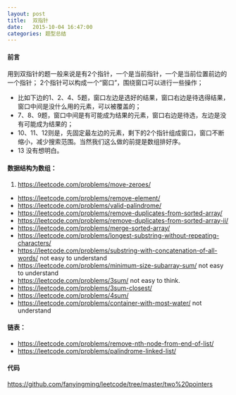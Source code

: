 ```yaml
---
layout: post
title:  双指针
date:   2015-10-04 16:47:00
categories: 题型总结
---
```


#### 前言

用到双指针的题一般来说是有2个指针，一个是当前指针，一个是当前位置前边的一个指针；
2个指针可以构成一个“窗口”，围绕窗口可以进行一些操作；

- 比如下边的1、2、4、5题，窗口左边是选好的结果，窗口右边是待选得结果，窗口中间是没什么用的元素，可以被覆盖的；
- 7、8、9题，窗口中间是有可能成为结果的元素，窗口右边是待选，左边是没有可能成为结果的；
- 10、11、12则是，先固定最左边的元素，剩下的2个指针组成窗口，窗口不断缩小，减少搜索范围。当然我们这么做的前提是数组排好序。
- 13 没有想明白。

#### 数据结构为数组：

1. <https://leetcode.com/problems/move-zeroes/>
- <https://leetcode.com/problems/remove-element/>
- <https://leetcode.com/problems/valid-palindrome/>
- <https://leetcode.com/problems/remove-duplicates-from-sorted-array/>
- <https://leetcode.com/problems/remove-duplicates-from-sorted-array-ii/>
- <https://leetcode.com/problems/merge-sorted-array/>
- <https://leetcode.com/problems/longest-substring-without-repeating-characters/>
- <https://leetcode.com/problems/substring-with-concatenation-of-all-words/> not easy to understand
- <https://leetcode.com/problems/minimum-size-subarray-sum/> not easy to understand
- <https://leetcode.com/problems/3sum/> not easy to think.
- <https://leetcode.com/problems/3sum-closest/>
- <https://leetcode.com/problems/4sum/>
- <https://leetcode.com/problems/container-with-most-water/> not understand

#### 链表：

- <https://leetcode.com/problems/remove-nth-node-from-end-of-list/>
- <https://leetcode.com/problems/palindrome-linked-list/>

#### 代码
<https://github.com/fanyingming/leetcode/tree/master/two%20pointers>


